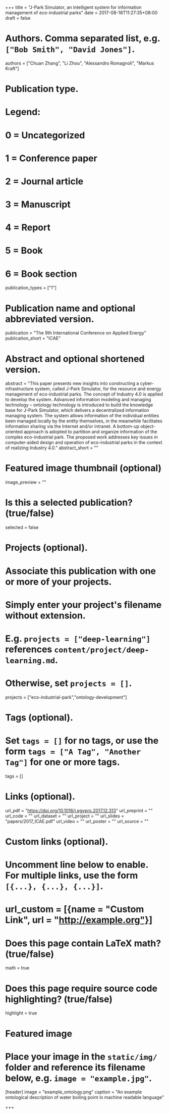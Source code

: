 +++
title = "J-Park Simulator, an intelligent system for information management of eco-industrial parks"
date = 2017-08-18T11:27:35+08:00
draft = false

# Authors. Comma separated list, e.g. `["Bob Smith", "David Jones"]`.
authors = ["Chuan Zhang", "Li Zhou", "Alessandro Romagnoli", "Markus Kraft"]

# Publication type.
# Legend:
# 0 = Uncategorized
# 1 = Conference paper
# 2 = Journal article
# 3 = Manuscript
# 4 = Report
# 5 = Book
# 6 = Book section
publication_types = ["1"]

# Publication name and optional abbreviated version.
publication = "The 9th International Conference on Applied Energy"
publication_short = "ICAE"

# Abstract and optional shortened version.
abstract = "This paper presents new insights into constructing a cyber-infrastructure system, called J-Park Simulator, for the resource and energy management of eco-industrial parks. The concept of Industry 4.0 is applied to develop the system. Advanced information modeling and managing technology – ontology technology is introduced to build the knowledge base for J-Park Simulator, which delivers a decentralized information managing system. The system allows information of the individual entities been managed locally by the entity themselves, in the meanwhile facilitates information sharing via the Internet and/or intranet. A bottom-up object-oriented approach is adopted to partition and organize information of the complex eco-industrial park. The proposed work addresses key issues in computer-aided design and operation of eco-industrial parks in the context of realizing Industry 4.0."
abstract_short = ""

# Featured image thumbnail (optional)
image_preview = ""

# Is this a selected publication? (true/false)
selected = false

# Projects (optional).
#   Associate this publication with one or more of your projects.
#   Simply enter your project's filename without extension.
#   E.g. `projects = ["deep-learning"]` references `content/project/deep-learning.md`.
#   Otherwise, set `projects = []`.
projects = ["eco-industrial-park","ontology-development"]

# Tags (optional).
#   Set `tags = []` for no tags, or use the form `tags = ["A Tag", "Another Tag"]` for one or more tags.
tags = []

# Links (optional).
url_pdf = "https://doi.org/10.1016/j.egypro.2017.12.313"
url_preprint = ""
url_code = ""
url_dataset = ""
url_project = ""
url_slides = "papers/2017_ICAE.pdf"
url_video = ""
url_poster = ""
url_source = ""

# Custom links (optional).
#   Uncomment line below to enable. For multiple links, use the form `[{...}, {...}, {...}]`.
# url_custom = [{name = "Custom Link", url = "http://example.org"}]

# Does this page contain LaTeX math? (true/false)
math = true

# Does this page require source code highlighting? (true/false)
highlight = true

# Featured image
# Place your image in the `static/img/` folder and reference its filename below, e.g. `image = "example.jpg"`.
[header]
image = "example_ontology.png"
caption = "An example ontological description of water boiling point in machine readable language"

+++

